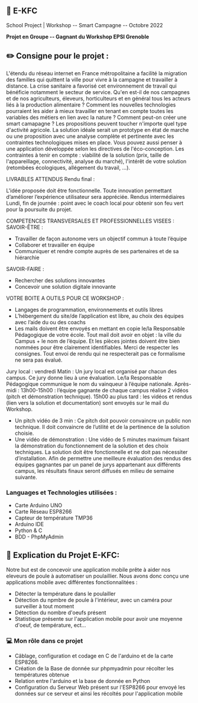 ## 📄 E-KFC
School Project | Workshop -- Smart Campagne -- Octobre 2022

**Projet en Groupe -- Gagnant du Workshop EPSI Grenoble**

## ✏️ Consigne pour le projet :

L'étendu du réseau internet en France métropolitaine a facilité la migration des familles qui quittent la ville pour vivre à la campagne et travailler à distance. La crise sanitaire a favorisé cet environnement de travail qui bénéficie notamment le secteur de service.
Qu'en est-il de nos campagnes et de nos agriculteurs, éleveurs, horticulteurs et en général tous les acteurs liés à la production alimentaire ? Comment les nouvelles technologies pourraient les aider à mieux travailler en tenant en compte toutes les variables des métiers en lien avec la nature ? Comment peut-on créer une smart camapagne ?
Les propositions peuvent toucher n'importe quel type d'activité agricole. La solution idéale serait un prototype en état de marche ou une proposition avec une analyse complète et pertinente avec les contraintes technologiques mises en place. Vous pouvez aussi penser à une application développée selon les directives de l'éco-conception. Les contraintes à tenir en compte : viabilité de la solution (prix, taille de l'appareillage, connectivité, analyse du marché), l'intérêt de votre solution (retombées écologiques, allégement du travail, ...).

LIVRABLES ATTENDUS
Rendu final :

L'idée proposée doit être fonctionnelle.
Toute innovation permettant d’améliorer l’expérience utilisateur sera appréciée.
Rendus intermédiaires
Lundi, fin de journée : point avec le coach local pour obtenir son feu vert pour la poursuite du projet.

COMPETENCES TRANSVERSALES ET PROFESSIONNELLES VISEES :
SAVOIR-ÊTRE :

- Travailler de façon autonome vers un objectif commun à toute l’équipe
- Collaborer et travailler en équipe
- Communiquer et rendre compte auprès de ses partenaires et de sa hiérarchie

SAVOIR-FAIRE :
- Rechercher des solutions innovantes
- Concevoir une solution digitale innovante

VOTRE BOITE A OUTILS POUR CE WORKSHOP :

- Langages de programmation, environnements et outils libres
- L’hébergement du site/de l’application est libre, au choix des équipes avec l’aide du ou des coachs
- Les mails doivent être envoyés en mettant en copie le/la Responsable Pédagogique de votre école. Tout mail doit avoir en objet : la ville du Campus + le nom de l’équipe. Et les pièces jointes doivent être bien nommées pour être clairement identifiables.
Merci de respecter les consignes. Tout envoi de rendu qui ne respecterait pas ce formalisme ne sera pas évalué.

Jury local : vendredi
Matin :
Un jury local est organisé par chacun des campus. Ce jury donne lieu à une évaluation.
Le/la Responsable Pédagogique communique le nom du vainqueur à l’équipe nationale.
Après-midi :
13h00-15h00 : l’équipe gagnante de chaque campus réalise 2 vidéos (pitch et démonstration technique).
15h00 au plus tard : les vidéos et rendus (lien vers la solution et documentation) sont envoyés sur le mail du Workshop.
- Un pitch vidéo de 3 min : Ce pitch doit pouvoir convaincre un public non technique. Il doit convaincre de l’utilité et de la pertinence de la solution choisie.
- Une vidéo de démonstration : Une vidéo de 5 minutes maximum faisant la démonstration du fonctionnement de la solution et des choix techniques.
La solution doit être fonctionnelle et ne doit pas nécessiter d’installation.
Afin de permettre une meilleure évaluation des rendus des équipes gagnantes par un panel de jurys appartenant aux différents campus, les résultats finaux seront diffusés en milieu de semaine suivante.

### Languages et Technologies utilisées : 
* Carte Arduino UNO
* Carte Réseau ESP8266
* Capteur de température TMP36
* Arduino IDE
* Python & C
* BDD - PhpMyAdmin

## 🐔 Explication du Projet E-KFC:

Notre but est de concevoir une application mobile prête à aider nos eleveurs de poule à automatiser un poulaillier. 
Nous avons donc conçu une applications mobile avec différentes fonctionnalitées : 
  * Détecter la température dans le poulailler
  * Détection du npmbre de poule à l'intérieur, avec un caméra pour surveiller à tout moment
  * Détection du nombre d'oeufs présent
  * Statistique présente sur l'application mobile pour avoir une moyenne d'oeuf, de température, ect...

### 💻 Mon rôle dans ce projet
  * Câblage, configuration et codage en C de l'arduino et de la carte ESP8266.
  * Création de la Base de donnée sur phpmyadmin pour récolter les températures obtenue
  * Relation entre l'arduino et la base de donnée en Python
  * Configuration du Serveur Web présent sur l'ESP8266 pour envoyé les données sur ce serveur et ainsi les récoltés pour l'application mobile


